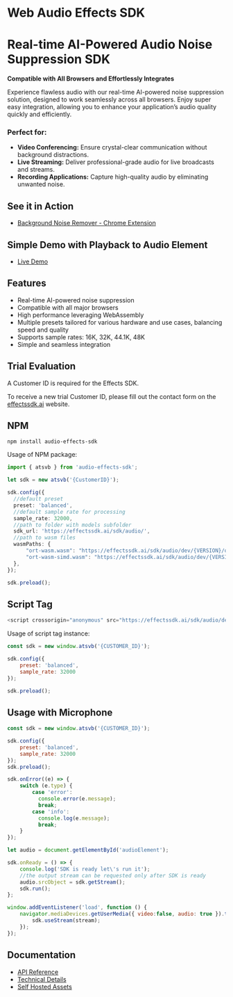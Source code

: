 # Web Audio Effects SDK

# Real-time AI-Powered Audio Noise Suppression SDK

**Compatible with All Browsers and Effortlessly Integrates**

Experience flawless audio with our real-time AI-powered noise suppression solution, designed to work seamlessly across all browsers. Enjoy super easy integration, allowing you to enhance your application’s audio quality quickly and efficiently.

### Perfect for:
- **Video Conferencing:** Ensure crystal-clear communication without background distractions.
- **Live Streaming:** Deliver professional-grade audio for live broadcasts and streams.
- **Recording Applications:** Capture high-quality audio by eliminating unwanted noise.


## See it in Action
- [Background Noise Remover - Chrome Extension](https://chromewebstore.google.com/detail/background-noise-remover/njmhcidcdbaannpafjdljminaigdgolj)

## Simple Demo with Playback to Audio Element
- [Live Demo](https://effectssdk.ai/products/audio-effects-sdk)

## Features

- Real-time AI-powered noise suppression
- Compatible with all major browsers
- High performance leveraging WebAssembly
- Multiple presets tailored for various hardware and use cases, balancing speed and quality
- Supports sample rates: 16K, 32K, 44.1K, 48K
- Simple and seamless integration

## Trial Evaluation

A Customer ID is required for the Effects SDK.

To receive a new trial Customer ID, please fill out the contact form on the [effectssdk.ai](https://effectssdk.ai/request-trial) website.

## NPM

```terminal
npm install audio-effects-sdk
```

Usage of NPM package:

```typescript
import { atsvb } from 'audio-effects-sdk';

let sdk = new atsvb('{CustomerID}');

sdk.config({
  //default preset
  preset: 'balanced',
  //default sample rate for processing
  sample_rate: 32000,
  //path to folder with models subfolder
  sdk_url: 'https://effectssdk.ai/sdk/audio/',
  //path to wasm files
  wasmPaths: {
      "ort-wasm.wasm": "https://effectssdk.ai/sdk/audio/dev/{VERSION}/ort-wasm.wasm",
      "ort-wasm-simd.wasm": "https://effectssdk.ai/sdk/audio/dev/{VERSION}/ort-wasm-simd.wasm"
  },
});

sdk.preload();
```

## Script Tag

```javascript
<script crossorigin="anonymous" src="https://effectssdk.ai/sdk/audio/dev/{VERSION}/atsvb-web.js"></script>
```

Usage of script tag instance:
```javascript
const sdk = new window.atsvb('{CUSTOMER_ID}');

sdk.config({
    preset: 'balanced',
    sample_rate: 32000
});

sdk.preload();
```

## Usage with Microphone

```javascript
const sdk = new window.atsvb('{CUSTOMER_ID}');

sdk.config({
    preset: 'balanced',
    sample_rate: 32000
});
sdk.preload();

sdk.onError((e) => {
    switch (e.type) {
        case 'error':
          console.error(e.message);
          break;
        case 'info':
          console.log(e.message);
          break;
    }
});

let audio = document.getElementById('audioElement');

sdk.onReady = () => {
    console.log('SDK is ready let\'s run it');
    //the output stream can be requested only after SDK is ready
    audio.srcObject = sdk.getStream();
    sdk.run();
};

window.addEventListener('load', function () {
    navigator.mediaDevices.getUserMedia({ video:false, audio: true }).then(stream => {
        sdk.useStream(stream);
    });
});

```




## Documentation
- [API Reference](https://effectssdk.ai/sdk/audio/docs/classes/atsvb.html)
- [Technical Details](docs/Technical-Details.md)
- [Self Hosted Assets](docs/Self-Hosted-Assets.md)
